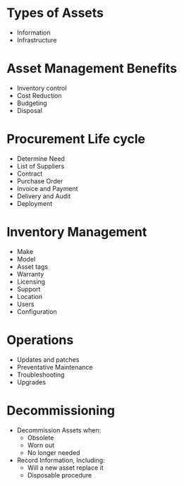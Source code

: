 # Types of Assets
- Information
- Infrastructure

# Asset Management Benefits
- Inventory control
- Cost Reduction
- Budgeting
- Disposal

# Procurement Life cycle
- Determine Need
- List of Suppliers
- Contract
- Purchase Order
- Invoice and Payment
- Delivery and Audit
- Deployment

# Inventory Management
- Make
- Model
- Asset tags
- Warranty
- Licensing
- Support
- Location
- Users
- Configuration

# Operations
- Updates and patches
- Preventative Maintenance
- Troubleshooting
- Upgrades

# Decommissioning
- Decommission Assets when:
	- Obsolete
	- Worn out
	- No longer needed
- Record Information, Including:
	- Will a new asset replace it
	- Disposable procedure
